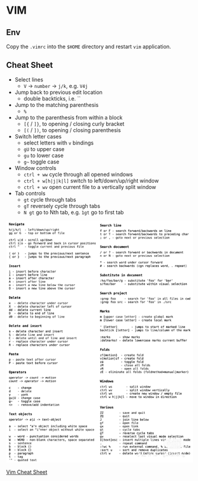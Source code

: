 # VIM

## Env

Copy the `.vimrc` into the `$HOME` directory and restart `vim` application.

## Cheat Sheet

+ Select lines
  + `V` -> `number` -> `j/k`, e.g. `V4j`
+ Jump back to previous edit location
  + double backticks, i.e. \`\`
+ Jump to the matching parenthesis
  + `%`
+ Jump to the parenthesis from within a block
  + `[{` / `]}`, to opening / closing curly bracket
  + `[(` / `])`, to opening / closing parenthesis
+ Switch letter cases
  + select letters with `v` bindings
  + `gU` to upper case
  + `gu` to lower case
  + `g~` toggle case
+ Window controls
  + `ctrl + ww` cycle through all opened windows
  + `ctrl + w[h|j|k|l]` switch to left/down/up/right window
  + `ctrl + wv` open current file to a vertically split window
+ Tab controls
  + `gt` cycle through tabs
  + `gT` reversely cycle through tabs
  + `N gt` go to Nth tab, e.g. `1gt` go to first tab

![Vim keybindings](../../resources/vim-keybindings.jpg)

[Vim Cheat Sheet](https://vim.rtorr.com/)
